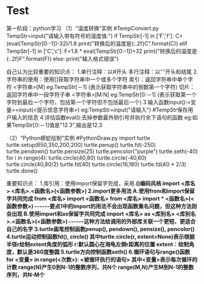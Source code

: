# Test
第一阶段：python学习
（1）“温度转换”实例
      #TempConvert.py
      TempStr=input("请输入带有符号的温度值:")
      if TempStr[-1] in ['F','f']:
          C=(eval(TempStr[0:-1])-32)/1.8
          print("转换后的温度是{:.2f}C".format(C))
      elif TempStr[-1] in ['C','c']:
          F=1.8 * eval(TempStr[0:-1])+32
          print("转换后的温度是{:.2f}F".format(F))
      else:
          print("输入格式错误")

        
   自己认为比较重要的知识点：
   1.单行注释：以#开头
     多行注释：以'''开头和结尾
   2.字符串的使用：使用[]获取字符串中一个或多个字符
     索引：返回字符串中单个字符   <字符串>[M]  eg:TempStr[－1]  (表示获取字符串中的倒数第一个字符)
     切片：返回字符串中一段字符子串  <字符串>[M:N]  eg:TempStr[0:－1]  (表示获取第一个字符到最后一个字符，包括第一个字符但不包括最后一个)
   3.输入函数input():<变量>=input(<提示信息字符串>) 
     eg:TempStr=input("请输入")  #TempStr保存用户输入的信息
   4.评估函数eval():去掉参数最外侧引号并执行余下语句的函数
     eg:如果TempStr[0:－1]值是"12.3",输出是12.3
   
（2）“Python蟒蛇绘制”实例
      #PythonDraw.py
      import turtle
      turtle.setup(650,350,200,200)
      turtle.penup()
      turtle.fd(-250)
      turtle.pendown()
      turtle.pensize(25)
      turtle.pencolor("purple")
      turtle.seth(-40)
      for i in range(4):
            turtle.circle(40,80)
            turtle.circle(-40,80)
      turtle.circle(40,80/2)
      turtle.fd(40)
      turtle.circle(16,180)
      turtle.fd(40 * 2/3)
      turtle.done()
      
   重要知识点：
   1.库引用：使用import保留字完成，采用<a>.<b>()编码风格
     import <库名>
     <库名>.<函数名>(<函数参数>)
   2.import更多用法
     A.使用from和import保留字共同完成
       from <库名> import <函数名>
       from <库名> import *
       <函数名>(<函数参数>)
       ------要点1中的import的用法不会出现函数重名问题，但这种方法则会出现
     B.使用import和as保留字共同完成
       import <库名> as <库别名>
       <库别名>.<函数名>(<函数参数>)
       ------这种方法给调用的外部库关联一个更短、更适合自己的名字
   3.turtle画笔控制函数penup(), pendown(), pensize(), pencolor()
   4.turtle运动控制函数fd(), circle()
     其中turtle.circle(r, extent=None)表示根据半径r绘制extent角度的弧形
         r:默认圆心在海龟左侧r距离的位置
         extent：绘制角度，默认是360度整圆
    5.turtle方向控制函数seth()
    6.循环语句与range()函数
      for <变量> in range(<次数>):
            <被循环执行的语句>
      其中<变量>表示每次循环的计数
          range(N)产生0到N-1的整数序列，共N个
          range(M,N)产生M到N-1的整数序列，共N-M个
                  
            

